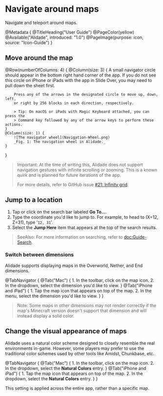 # Navigate around maps

Navigate and teleport around maps.

@Metadata {
    @TitleHeading("User Guide")
    @PageColor(yellow)
    @Available("Alidade", introduced: "1.0")
    @PageImage(purpose: icon, source: "Icon-Guide")
}


## Move around the map

@Row(numberOfColumns: 4) {
    @Column(size: 3) {
        A small navigator circle should appear in the bottom right hand corner of
        the app. If you do not see this circle on iPhone or iPads with the app in
        Slide Over, you may need to pull down the sheet first.

        Press any of the arrows in the designated circle to move up, down, left,
        or right by 256 blocks in each direction, respectively.

        > Tip: On macOS or iPads with Magic Keyboard attached, you can press the
        > Command key followed by any of the arrow keys to perform these actions.
    }
    @Column(size: 1) {
        ![The navigator wheel](Navigation-Wheel.png)
        _Fig. 1: The navigation wheel in Alidade._
    }
}

> Important: At the time of writing this, Alidade does not support navigation
> gestures with infinite scrolling or zooming. This is a known quirk and
> is planned for future iterations of the app.
>
> For more details, refer to GitHub issue
> [#21: Infinity grid](https://github.com/alicerunsonfedora/mcmaps/issues/21).


## Jump to a location

1. Tap or click on the search bar labeled **Go To...**.
2. Type the coordinate you'd like to jump to. For example, to head to
   (X=12, Z=31), type '`12, 31`'.
3. Select the **Jump Here** item that appears at the top of the search
   results.

> SeeAlso: For more information on searching, refer to <doc:Guide-Search>.

### Switch between dimensions

Alidade supports displaying maps in the Overworld, Nether, and End
dimensions.

@TabNavigator {
    @Tab("Mac") {
        1. In the toolbar, click on the map icon.
        2. In the dropdown, select the dimension you'd like to view.
    }
    @Tab("iPhone and iPad") {
        1. Tap the map icon that appears on top of the map.
        2. In the menu, select the dimension you'd like to view.
    }
}

> Note: Some maps in other dimensions may not render correctly if the map's
> Minecraft version doesn't support that dimension and will instead
> display a solid color.

## Change the visual appearance of maps

Alidade uses a natural color scheme designed to closely resemble the real
environments in-game. However, some players may prefer to use the
traditional color schemes used by other tools like Amidst, Chunkbase, etc.

@TabNavigator {
    @Tab("Mac") {
        1. In the toolbar, click on the map icon.
        2. In the dropdown, select the **Natural Colors** entry.
    }
    @Tab("iPhone and iPad") {
        1. Tap the map icon that appears on top of the map.
        2. In the dropdown, select the **Natural Colors** entry.
    }
}

This setting is applied across the entire app, rather than a specific map.
